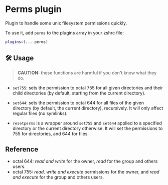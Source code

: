# Perms plugin

Plugin to handle some unix filesystem permissions quickly.

To use it, add `perms` to the plugins array in your zshrc file:

```zsh
plugins=(... perms)
```

## 🛠️ Usage

> **CAUTION:** these functions are harmful if you don't know what they do.

-   `set755`: sets the permission to octal 755 for all given directories and
    their child directories (by default, starting from the current directory).

-   `set644`: sets the permission to octal 644 for all files of the given
    directory (by default, the current directory), recursively. It will only
    affect regular files (no symlinks).

-   `resetperms` is a wrapper around `set755` and `set644` applied to a
    specified directory or the current directory otherwise. It will set the
    permissions to 755 for directories, and 644 for files.

## Reference

-   octal 644: _read and write_ for the owner, _read_ for the group and others
    users.
-   octal 755: _read, write and execute_ permissions for the owner, and _read
    and execute_ for the group and others users.
